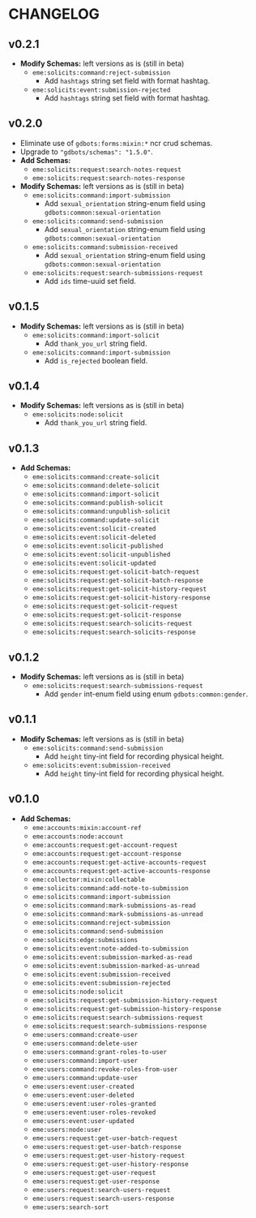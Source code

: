 # CHANGELOG


## v0.2.1
* __Modify Schemas:__ left versions as is (still in beta)
  * `eme:solicits:command:reject-submission`
    * Add `hashtags` string set field with format hashtag.
  * `eme:solicits:event:submission-rejected`
    * Add `hashtags` string set field with format hashtag.


## v0.2.0
* Eliminate use of `gdbots:forms:mixin:*` ncr crud schemas.
* Upgrade to `"gdbots/schemas": "1.5.0"`.
* __Add Schemas:__
  * `eme:solicits:request:search-notes-request`
  * `eme:solicits:request:search-notes-response`
* __Modify Schemas:__ left versions as is (still in beta)
  * `eme:solicits:command:import-submission`
    * Add `sexual_orientation` string-enum field using `gdbots:common:sexual-orientation`
  * `eme:solicits:command:send-submission`
    * Add `sexual_orientation` string-enum field using `gdbots:common:sexual-orientation`
  * `eme:solicits:command:submission-received`
    * Add `sexual_orientation` string-enum field using `gdbots:common:sexual-orientation`
  * `eme:solicits:request:search-submissions-request`
    * Add `ids` time-uuid set field. 


## v0.1.5
* __Modify Schemas:__ left versions as is (still in beta)
  * `eme:solicits:command:import-solicit` 
    * Add `thank_you_url` string field.
  * `eme:solicits:command:import-submission`
    * Add `is_rejected` boolean field.


## v0.1.4
* __Modify Schemas:__ left versions as is (still in beta)
  * `eme:solicits:node:solicit`
    * Add `thank_you_url` string field.


## v0.1.3
* __Add Schemas:__
  * `eme:solicits:command:create-solicit`
  * `eme:solicits:command:delete-solicit`
  * `eme:solicits:command:import-solicit`
  * `eme:solicits:command:publish-solicit`
  * `eme:solicits:command:unpublish-solicit`
  * `eme:solicits:command:update-solicit`
  * `eme:solicits:event:solicit-created`
  * `eme:solicits:event:solicit-deleted`
  * `eme:solicits:event:solicit-published`
  * `eme:solicits:event:solicit-unpublished`
  * `eme:solicits:event:solicit-updated`
  * `eme:solicits:request:get-solicit-batch-request`
  * `eme:solicits:request:get-solicit-batch-response`
  * `eme:solicits:request:get-solicit-history-request`
  * `eme:solicits:request:get-solicit-history-response`
  * `eme:solicits:request:get-solicit-request`
  * `eme:solicits:request:get-solicit-response`
  * `eme:solicits:request:search-solicits-request`
  * `eme:solicits:request:search-solicits-response`


## v0.1.2
* __Modify Schemas:__ left versions as is (still in beta)
  * `eme:solicits:request:search-submissions-request`
    * Add `gender` int-enum field using enum `gdbots:common:gender`.


## v0.1.1
* __Modify Schemas:__ left versions as is (still in beta)
  * `eme:solicits:command:send-submission`
    * Add `height` tiny-int field for recording physical height.
  * `eme:solicits:event:submission-received`
    * Add `height` tiny-int field for recording physical height.


## v0.1.0
* __Add Schemas:__
  * `eme:accounts:mixin:account-ref`
  * `eme:accounts:node:account`
  * `eme:accounts:request:get-account-request`
  * `eme:accounts:request:get-account-response`
  * `eme:accounts:request:get-active-accounts-request`
  * `eme:accounts:request:get-active-accounts-response`
  * `eme:collector:mixin:collectable`
  * `eme:solicits:command:add-note-to-submission`
  * `eme:solicits:command:import-submission`
  * `eme:solicits:command:mark-submissions-as-read`
  * `eme:solicits:command:mark-submissions-as-unread`
  * `eme:solicits:command:reject-submission`
  * `eme:solicits:command:send-submission`
  * `eme:solicits:edge:submissions`
  * `eme:solicits:event:note-added-to-submission`
  * `eme:solicits:event:submission-marked-as-read`
  * `eme:solicits:event:submission-marked-as-unread`
  * `eme:solicits:event:submission-received`
  * `eme:solicits:event:submission-rejected`
  * `eme:solicits:node:solicit`
  * `eme:solicits:request:get-submission-history-request`
  * `eme:solicits:request:get-submission-history-response`
  * `eme:solicits:request:search-submissions-request`
  * `eme:solicits:request:search-submissions-response`
  * `eme:users:command:create-user`
  * `eme:users:command:delete-user`
  * `eme:users:command:grant-roles-to-user`
  * `eme:users:command:import-user`
  * `eme:users:command:revoke-roles-from-user`
  * `eme:users:command:update-user`
  * `eme:users:event:user-created`
  * `eme:users:event:user-deleted`
  * `eme:users:event:user-roles-granted`
  * `eme:users:event:user-roles-revoked`
  * `eme:users:event:user-updated`
  * `eme:users:node:user`
  * `eme:users:request:get-user-batch-request`
  * `eme:users:request:get-user-batch-response`
  * `eme:users:request:get-user-history-request`
  * `eme:users:request:get-user-history-response`
  * `eme:users:request:get-user-request`
  * `eme:users:request:get-user-response`
  * `eme:users:request:search-users-request`
  * `eme:users:request:search-users-response`
  * `eme:users:search-sort`
